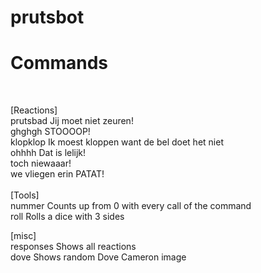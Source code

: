 # prutsbot

<h1>Commands</h1><br>

[Reactions]<br>
prutsbad <t>         Jij moet niet zeuren!<br>
ghghgh            STOOOOP!<br>
klopklop          Ik moest kloppen want de bel doet het niet<br>
ohhhh             Dat is lelijk!<br>
toch              niewaaar!<br>
we vliegen erin   PATAT!<br>
<br>
[Tools]<br>
nummer            Counts up from 0 with every call of the command<br>
roll              Rolls a dice with 3 sides<br>

[misc]<br>
responses         Shows all reactions<br>
dove              Shows random Dove Cameron image<br>
